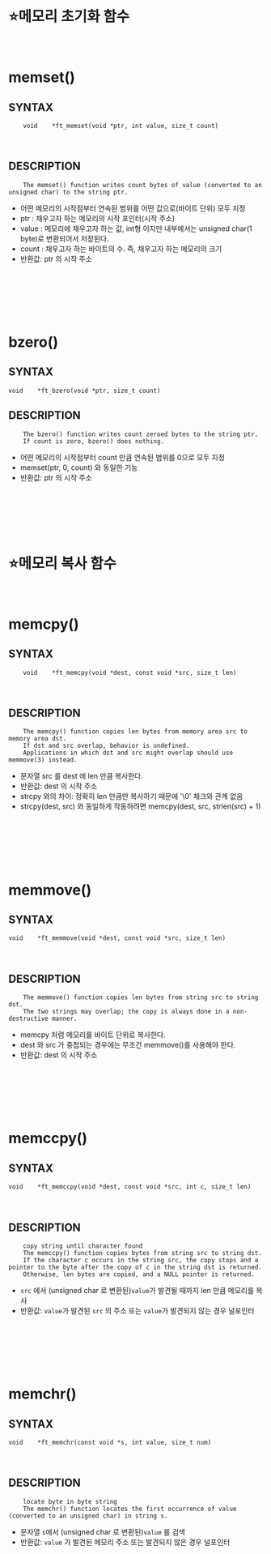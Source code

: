 :star:메모리 초기화 함수
==============

</br>

memset()
===================

SYNTAX
------
        void	*ft_memset(void *ptr, int value, size_t count)
</br>

DESCRIPTION
-----------
        The memset() function writes count bytes of value (converted to an unsigned char) to the string ptr.

* 어떤 메모리의 시작점부터 연속된 범위를 어떤 값으로(바이트 단위) 모두 지정
* ptr : 채우고자 하는 메모리의 시작 포인터(시작 주소)
* value : 메모리에 채우고자 하는 값, int형 이지만 내부에서는 unsigned char(1 byte)로 변환되어서 저장된다.
* count : 채우고자 하는 바이트의 수. 즉, 채우고자 하는 메모리의 크기
* 반환값: ptr 의 시작 주소
</br>
</br>
</br>
</br>
</br>

bzero()
================

SYNTAX
------
    void	*ft_bzero(void *ptr, size_t count)

DESCRIPTION
-----------
        The bzero() function writes count zeroed bytes to the string ptr.
        If count is zero, bzero() does nothing.

* 어떤 메모리의 시작점부터 count 만큼 연속된 범위를 0으로 모두 지정
* memset(ptr, 0, count) 와 동일한 기능
* 반환값: ptr 의 시작 주소

</br>
</br>
</br>
</br>
</br>

:star:메모리 복사 함수
==============

</br>

memcpy()
===================

SYNTAX
------
        void	*ft_memcpy(void *dest, const void *src, size_t len)
</br>

DESCRIPTION
-----------
        The memcpy() function copies len bytes from memory area src to memory area dst.
        If dst and src overlap, behavior is undefined.
        Applications in which dst and src might overlap should use memmove(3) instead.

* 문자열 src 를 dest 에 len 만큼 복사한다. 
* 반환값: dest 의 시작 주소
* strcpy 와의 차이: 정확히 len 만큼만 복사하기 때문에 '\0' 체크와 관계 없음
* strcpy(dest, src) 와 동일하게 작동하려면 memcpy(dest, src, strlen(src) + 1)
</br>
</br>
</br>
</br>
</br>

memmove()
================

SYNTAX
------
    void	*ft_memmove(void *dest, const void *src, size_t len)
</br>

DESCRIPTION
-----------
        The memmove() function copies len bytes from string src to string dst.
        The two strings may overlap; the copy is always done in a non-destructive manner.

* memcpy 처럼 메모리를 바이트 단위로 복사한다.
* dest 와 src 가 중첩되는 경우에는 무조건 memmove()를 사용해야 한다.
* 반환값: dest 의 시작 주소

</br>
</br>
</br>
</br>
</br>

memccpy()
================

SYNTAX
------
    void	*ft_memccpy(void *dest, const void *src, int c, size_t len)
</br>

DESCRIPTION
-----------
        copy string until character found
        The memccpy() function copies bytes from string src to string dst.
        If the character c occurs in the string src, the copy stops and a pointer to the byte after the copy of c in the string dst is returned.
        Otherwise, len bytes are copied, and a NULL pointer is returned.

* `src` 에서 (unsigned char 로 변환된)`value`가 발견될 때까지 len 만큼 메모리를 복사
* 반환값: `value`가 발견된 `src` 의 주소 또는 `value`가 발견되지 않는 경우 널포인터

</br>
</br>
</br>
</br>
</br>

memchr()
================

SYNTAX
------
    void	*ft_memchr(const void *s, int value, size_t num)
</br>

DESCRIPTION
-----------
        locate byte in byte string
        The memchr() function locates the first occurrence of value (converted to an unsigned char) in string s.

* 문자열 `s`에서 (unsigned char 로 변환된)`value` 를 검색
* 반환값: `value` 가 발견된 메모리 주소 또는 발견되지 않은 경우 널포인터


